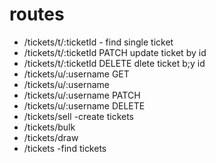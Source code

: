 # routes

- /tickets/t/:ticketId - find single ticket
- /tickets/t/:ticketId PATCH update ticket by id
- /tickets/t/:ticketId DELETE dlete ticket b;y id
- /tickets/u/:username GET
- /tickets/u/:username
- /tickets/u/:username PATCH
- /tickets/u/:username DELETE
- /tickets/sell -create tickets
- /tickets/bulk
- /tickets/draw
- /tickets -find tickets
